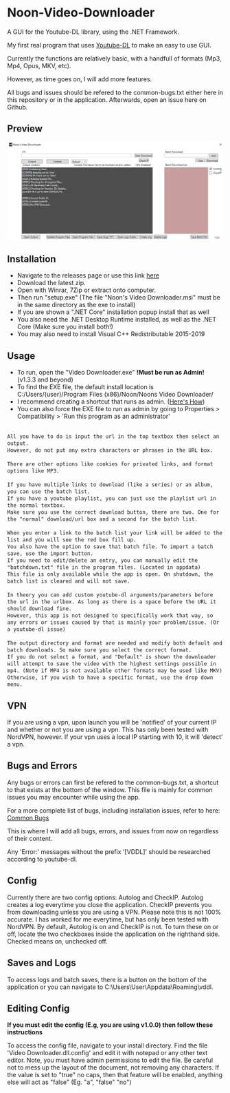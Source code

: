 # Noon-Video-Downloader
A GUI for the Youtube-DL library, using the .NET Framework.

My first real program that uses [Youtube-DL](https://github.com/ytdl-org/youtube-dl) to make an easy to use GUI.

Currently the functions are relatively basic, with a handfull of formats (Mp3, Mp4, Opus, MKV, etc). 

However, as time goes on, I will add more features.

All bugs and issues should be refered to the common-bugs.txt either here in this repository or in the application.
Afterwards, open an issue here on Github.

## Preview
![a](https://raw.githubusercontent.com/Noonc/Noon-Video-Downloader/master/GitHubResources/Previewv133.jpg)

## Installation
- Navigate to the releases page or use this link [here](https://github.com/Noonc/Noon-Video-Downloader/releases)
- Download the latest zip.
- Open with Winrar, 7Zip or extract onto computer.
- Then run "setup.exe" (The file "Noon's Video Downloader.msi" must be in the same directory as the exe to install)
- If you are shown a ".NET Core" installation popup install that as well
- You also need the .NET Desktop Runtime installed, as well as the .NET Core (Make sure you install both!)
- You may also need to install Visual C++ Redistributable 2015-2019

## Usage
- To run, open the "Video Downloader.exe" **!Must be run as Admin!** (v1.3.3 and beyond)
- To find the EXE file, the default install location is C:/Users/(user)/Program Files (x86)/Noon/Noons Video Downloader/
- I recommend creating a shortcut that runs as admin. ([Here's How](https://raw.githubusercontent.com/Noonc/Noon-Video-Downloader/master/GitHubResources/shortcut.gif))
- You can also force the EXE file to run as admin by going to Properties > Compatibility > 'Run this program as an administrator'
```

All you have to do is input the url in the top textbox then select an output. 
However, do not put any extra characters or phrases in the URL box.

There are other options like cookies for privated links, and format options like MP3. 

If you have multiple links to download (like a series) or an album, you can use the batch list. 
If you have a youtube playlist, you can just use the playlist url in the normal textbox. 
Make sure you use the correct download button, there are two. One for the "normal" download/url box and a second for the batch list.

When you enter a link to the batch list your link will be added to the list and you will see the red box fill up. 
You also have the option to save that batch file. To import a batch save, use the import button.
If you need to edit/delete an entry, you can manually edit the "batchdown.txt" file in the program files. (Located in appdata)
This file is only available while the app is open. On shutdown, the batch list is cleared and will not save. 

In theory you can add custom youtube-dl arguments/parameters before the url in the urlbox. As long as there is a space before the URL it should download fine.
However, this app is not designed to specifically work that way, so any errors or issues caused by that is mainly your problem/issue. (Or a youtube-dl issue)

The output directory and format are needed and modify both default and batch downloads. So make sure you select the correct format. 
If you do not select a format, and "Default" is shown the downloader will attempt to save the video with the highest settings possible in mp4. (Note if MP4 is not available other formats may be used like MKV)
Otherwise, if you wish to have a specific format, use the drop down menu. 

```
## VPN
If you are using a vpn, upon launch you will be 'notified' of your current IP and whether or not you are using a vpn. 
This has only been tested with NordVPN, however. 
If your vpn uses a local IP starting with 10, it will 'detect' a vpn. 

## Bugs and Errors
Any bugs or errors can first be refered to the common-bugs.txt, a shortcut to that exists at the bottom of the window. 
This file is mainly for common issues you may encounter while using the app.

For a more complete list of bugs, including installation issues, refer to here: [Common Bugs](https://github.com/Noonc/Noon-Video-Downloader/blob/master/COMMON-BUGS.md)

This is where I will add all bugs, errors, and issues from now on regardless of their content.

Any 'Error:' messages without the prefix '[VDDL]' should be researched according to youtube-dl. 

## Config
Currently there are two config options: Autolog and CheckIP.
Autolog creates a log everytime you close the application.
CheckIP prevents you from downloading unless you are using a VPN. Please note this is not 100% accurate. I has worked for me everytime, but has only been tested with NordVPN.
By default, Autolog is on and CheckIP is not. To turn these on or off, locate the two checkboxes inside the application on the righthand side. Checked means on, unchecked off. 

## Saves and Logs
To access logs and batch saves, there is a button on the bottom of the application or you can navigate to C:\Users\User\Appdata\Roaming\vddl.


## Editing Config
**If you must edit the config (E.g, you are using v1.0.0) then follow these instructions**

To access the config file, navigate to your install directory. 
Find the file 'Video Downloader.dll.config' and edit it with notepad or any other text editor. 
Note, you must have admin permissions to edit the file.
Be careful not to mess up the layout of the document, not removing any characters. 
If the value is set to "true" no caps, then that feature will be enabled, anything else will act as "false" (Eg. "a", "false" "no")


